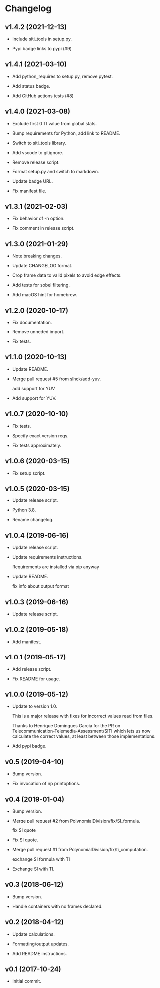 # Changelog


## v1.4.2 (2021-12-13)

* Include siti_tools in setup.py.

* Pypi badge links to pypi (#9)


## v1.4.1 (2021-03-10)

* Add python_requires to setup.py, remove pytest.

* Add status badge.

* Add GitHub actions tests (#8)


## v1.4.0 (2021-03-08)

* Exclude first 0 TI value from global stats.

* Bump requirements for Python, add link to README.

* Switch to siti_tools library.

* Add vscode to gitignore.

* Remove release script.

* Format setup.py and switch to markdown.

* Update badge URL.

* Fix manifest file.


## v1.3.1 (2021-02-03)

* Fix behavior of -n option.

* Fix comment in release script.


## v1.3.0 (2021-01-29)

* Note breaking changes.

* Update CHANGELOG format.

* Crop frame data to valid pixels to avoid edge effects.

* Add tests for sobel filtering.

* Add macOS hint for homebrew.


## v1.2.0 (2020-10-17)

* Fix documentation.

* Remove unneded import.

* Fix tests.


## v1.1.0 (2020-10-13)

* Update README.

* Merge pull request #5 from slhck/add-yuv.

  add support for YUV

* Add support for YUV.


## v1.0.7 (2020-10-10)

* Fix tests.

* Specify exact version reqs.

* Fix tests approximately.


## v1.0.6 (2020-03-15)

* Fix setup script.


## v1.0.5 (2020-03-15)

* Update release script.

* Python 3.8.

* Rename changelog.


## v1.0.4 (2019-06-16)

* Update release script.

* Update requirements instructions.

  Requirements are installed via pip anyway

* Update README.

  fix info about output format


## v1.0.3 (2019-06-16)

* Update release script.


## v1.0.2 (2019-05-18)

* Add manifest.


## v1.0.1 (2019-05-17)

* Add release script.

* Fix README for usage.


## v1.0.0 (2019-05-12)

* Update to version 1.0.

  This is a major release with fixes for incorrect values read from files.

  Thanks to Henrique Domingues Garcia for the PR on
  Telecommunication-Telemedia-Assessment/SITI which lets us now calculate the
  correct values, at least between those implementations.

* Add pypi badge.


## v0.5 (2019-04-10)

* Bump version.

* Fix invocation of np printoptions.


## v0.4 (2019-01-04)

* Bump version.

* Merge pull request #2 from PolynomialDivision/fix/SI_formula.

  fix SI quote

* Fix SI quote.

* Merge pull request #1 from PolynomialDivision/fix/ti_computation.

  exchange SI formula with TI

* Exchange SI with TI.


## v0.3 (2018-06-12)

* Bump version.

* Handle containers with no frames declared.


## v0.2 (2018-04-12)

* Update calculations.

* Formatting/output updates.

* Add README instructions.


## v0.1 (2017-10-24)

* Initial commit.


